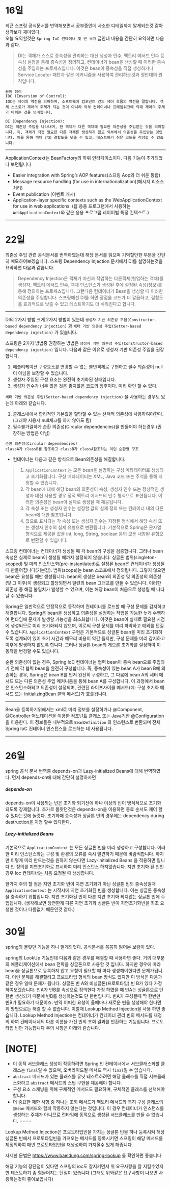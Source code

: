 16일
===

최근 스프링 공식문서를 번역해보면서 공부중인데 사소한 디테일까지 알게되는것 같아 생각보다 재미있다. \
오늘 요약할것은 `Spring IoC 컨테이너 및 빈 소개` 글인데 내용을 간단히 요약하면 다음과 같다.
> DI는 객체가 스스로 종속성을 관리하는 대신 생성자 인수, 팩토리 메서드 인수 등 속성 설정을 통해 종속성을 정의하고, 컨테이너가 bean을 생성할 때 이러한 종속성을 주입하는 프로세스입니다. 이것은 bean이 종속성을 직접 생성하거나 Service Locator 패턴과 같은 메커니즘을 사용하여 관리하는것과 정반대의 원칙입니다.

```
용어 정리
IOC (Inversion of Control):
IOC는 제어의 역전을 의미하며, 소프트웨어 컴포넌트 간의 제어 흐름의 역전을 말합니다. 객체 스스로가 제어의 주체가 되는 것이 아니라 외부 컨테이너나 프레임워크에 의해 제어의 주체가 바뀌는 것을 의미합니다. 

DI (Dependency Injection):
DI는 의존성 주입을 나타내며, 한 객체가 다른 객체에 필요한 의존성을 주입받는 것을 의미합니다. 즉, 객체가 직접 필요한 다른 객체를 생성하지 않고 외부에서 의존성을 주입받는 것입니다. 이를 통해 객체 간의 결합도를 낮출 수 있고, 테스트하기 쉬운 코드를 작성할 수 있습니다.
```

---
ApplicationContext는 BeanFactory의 하위 인터페이스이다. 다음 기능이 추가되었다 보면됩니다
  - Easier integration with Spring’s AOP features(스프링 Aop와 더 쉬운 통합)
  - Message resource handling (for use in internationalization)(메시지 리소스 처리)
  - Event publication (이벤트 개시)
  - Application-layer specific contexts such as the WebApplicationContext for use in web applications. (웹 응용 프로그램에서 사용하는 `WebApplicationContext`와 같은 응용 프로그램 레이어별 특정 컨텍스트.)

---

22일
===

의존성 주입 관련 공식문서를 번역하였는데 해당 문서를 읽으며 기억할만한 부분을 간단히 메모하여보겠습니다.
  스프링 Dependency Injection 문서에서 DI를 설명하는것을 요약하면 다음과 같습니다.
  > Dependency Injection은 객체가 자신과 작업하는 다른객체(협업하는 객체)를 생성자, 팩토리 메서드 인수, 객체 인스턴스가 생성된 후에 설정된 속성(정보)를 통해 정의하는 프로세스입니다. 그런다음 컨테이너가 Bean을 생성할 때 이러한 의존성을 주입합니다.
  스프링에선 DI를 하면 장점을 코드가 더 깔끔하고, 결합도를 효과적으로 낮출 수 있고 테스트하기도 더 쉬워진다고 합니다.

---

DI의 2가지 방법
크게 2가지 방법이 있는데 `생성자 기반 의존성 주입(Constructor-based dependency injection)` 과 `세터 기반 의존성 주입(Setter-based dependency injection)` 가 있습니다.

스프링은 2가지 방법중 권장하는 방법은 `생성자 기반 의존성 주입(Constructor-based dependency injection)` 입니다.
다음과 같은 이유로 생성자 기반 의존성 주입을 권장합니다.
1. 애플리케이션 구성요소를 변경할 수 없는 불변객체로 구현하고 필수 의존성이 null이 아님을 보장할 수 있습니다.
2. 생성자 주입된 구성 요소는 완전히 초기화된 상태입니다.
3. 생성자 인수가 너무 많은 것은 좋지않은 코드의 징후이다. 미리 확인 할 수 있다.

`세터 기반 의존성 주입(Setter-based dependency injection)` 을 사용하는 경우도 있는데 아래와 같습니다.
1. 클래스내에서 합리적인 기본값을 할당할 수 있는 선택적 의존성에 사용하여야한다. (그래야 사용시 null체크를 하지 않아도 됨)
2. 필수불가결하게 순환 의존성(Circular dependencies)을 만들어야 하는경우 (권장하는 방법은 아님)
```
순환 의존성(Circular dependencies)
classA가 classB를 참조하고 classB가 classA참조하는 이런 순환형 구조
```
- 컨테이너는 다음과 같은 방식으로 Bean의존성을 해결합니다.
> 1. `ApplicationContext` 는 모든 bean을 설명하는 구성 메타데이터로 생성되고 초기화됩니다. 구성 메타데이터는 XML, Java 코드 또는 주석을 통해 지정할 수 있습니다.
> 2. 각 bean에 대해 해당 bean의 의존성이 속성, 생성자 인수 또는 정상적인 생성자 대신 사용할 경우 정적 팩토리 메서드의 인수 형식으로 표현됩니다. 이러한 의존성은 bean이 실제로 생성될 때 제공됩니다.
> 3. 각 속성 또는 생성자 인수는 설정할 값의 실제 정의 또는 컨테이너 내의 다른 bean에 대한 참조입니다.
> 4. 값으로 표시되는 각 속성 또는 생성자 인수는 지정된 형식에서 해당 속성 또는 생성자 인수의 실제 유형으로 변환됩니다. 기본적으로 Spring은 문자열 형식으로 제공된 값을 int, long, String, boolean 등의 모든 내장된 유형으로 변환할 수 있습니다.

스프링 컨테이너는 컨테이너가 생성될 때 각 bean의 구성을 검증합니다.
그러나 bean 속성은 실제로 bean이 생성될 때까지 설정되지 않습니다.
싱글톤 범위(singleton-scoped) 및 미리 인스턴스화(pre-instantiated)로 설정된 bean은 컨테이너가 생성될 때 만들어집니다(기본값).
범위(scope)는 bean 스코프에서 정의됩니다. 그렇지 않으면 bean은 요청될 때만 생성됩니다.
bean의 생성은 bean의 의존성 및 의존성의 의존성(및 그 이후)이 생성되고 할당되면서 일련의 bean 그래프를 만들 수 있습니다. 이러한 의존성 중 해결 불일치가 발생할 수 있으며, 이는 해당 bean이 처음으로 생성될 때 나타날 수 있습니다.

Spring은 일반적으로 안정적으로 동작하며 컨테이너를 로드할 때 구성 문제를 감지하고 해결합니다. Spring은 bean을 생성하고 의존성을 설정하는 작업을 가능한 늦게 수행하여 런타임에 문제가 발생할 가능성을 최소화합니다. 이것은 bean이 실제로 필요한 시점에 생성되므로 미리 초기화되지 않으며, 이로써 구성 문제를 미리 파악하고 예외를 던질 수 있습니다. `ApplicationContext` 구현은 기본적으로 싱글톤 bean을 미리 초기화하도록 설계되어 있어 초기 시간과 메모리 비용이 약간 들지만, 구성 문제를 미리 감지하고 이후에 발생하지 않도록 합니다. 그러나 싱글톤 bean의 게으른 초기화를 설정하여 이 동작을 변경할 수도 있습니다.

순환 의존성이 없는 경우, Spring IoC 컨테이너는 협력 bean이 종속 bean으로 주입되기 전에 각 협력 bean을 완전히 구성합니다. 즉, 종속성이 있는 bean A가 bean B에 의존하는 경우, Spring은 bean B를 먼저 완전히 구성하고, 그 다음에 bean A의 세터 메서드 또는 다른 의존성 주입 메커니즘을 통해 bean A를 구성합니다. 이 과정에서 bean은 인스턴스화되고 의존성이 설정되며, 관련된 라이프사이클 메서드(예: 구성 초기화 메서드 또는 InitializingBean 콜백 메서드)가 호출됩니다.

---
Bean을 등록하기위해서는 xml로 미리 정보를 설정하거나 @Component, @Controller 어노테이션을 이용한 컴포넌트 클래스 또는 Java기반 @Configuration을 이용한다. 이 정보들은 내부적으로 `BeanDefinition` 의 인스턴스로 변환되며 전체 Spring IoC 컨테이너 인스턴스를 로드하는 데 사용됩니다.

---

26일
===
spring 공식 문서 번역중 depends-on과 Lazy-initialized Beans에 대해 번역하였다.
먼저 depends-on에 대해 간단히 설명하자면

##### depends-on
depends-on이 사용되는 빈은 초기화 되기전에 하나 이상의 빈이 명식적으로 초기화 되도록 강제합니다.
추가로 몰랏던것은 depends-on을 이용하면 종료 순서도 제어 할 수 있다는것에 놀랏다.
초기화때 종속성과 싱글톤 빈의 경우에는 dependency during destruction을 지정 할수 있다한다.

##### Lazy-initialized Beans
기본적으로 `ApplicationContext` 는 모든 싱글톤 빈을 미리 생성하고 구성합니다.
이러한 미리 인스턴스화는 구성 및 환경의 오류를 즉시 발견하기 때문에 바람직합니다.
하지만 이렇게 미리 만드는것을 원하지 않는다면 Lazy-initialized Beans 을 적용하면 됩니다
빈 정의를 지연초기화로 표시하여 미리 인스턴스 하지않습니다.
지연 초기화 된 빈인 경우 Ioc 컨테이너는 처음 요청될 때 생성합니다.

한가지 주의 할 점은 지연 초기화 빈이 지연 초기화가 아닌 싱글톤 빈의 종속성일때 `ApplicationContext` 는 시작시에 지연 초기화된 빈을 생성합니다.
이는 싱글톤 종속성을 충족하기 위함입니다. 지연 초기화된 빈이 다른 지연 초기화 되지않는 싱글톤 빈에 주입됩니다.
(생각해보면 당연한게 다른 지연 초기화 싱글톤 빈이 지연초기화빈을 최초 요청한 것이나 다름없기 때문인것 같다.)

30일
===
spring의 몰랏던 기능을 하나 알게되엇다.
공식문서를 꼼꼼히 읽어본 보람이 있다.

spring의 LookUp 기능인데 다음과 같은 경우를 해결할 때 사용하면 좋다.
거의 대부분의 애플리케이션에서 bean 전략을 싱글톤으로 사용할 것 입니다.
하지만 경우에 따라 bean을 싱글톤으로 등록하지 않고 요청이 필요할 때 마다 생성해야한다면 문제가됩니다.
이런 문제를 해결할려고 프로토타입 형식의 bean 방식도 있지만 이 방식은 다음과 같은 경우 일때 문제가 됩니다.
싱글톤 빈 A와 비싱글톤(프로토타입) 빈 B가 있다 가정하여보겠습니다.
빈A가 빈B를 속성으로 정의한다 가정 하였을 때 빈A는 싱글톤으로 단 한번 생성되기 때문에 빈B를 생성하는것도 단 한번입니다.
빈A가 구성될때 딱 한번만 빈B가 필요하기 때문이죠.
만약 어떠한 요청이 올때마다 새로운 빈을 생성해야 한다면 위 방법으로는 해결 할 수 없습니다.
이럴때 Lookup Method Injection을 사용 하면 좋습니다.
Lookup Method Injection는 컨테이너가 컨테이너 관리 빈의 메서드를 재정의 하여 컨테이너네의 다른 이름을 가진 빈의 조회 결과를 반환하는 기능입니다.
프로토타입 빈만 가능합니다
주의 사항은 아래와 같습니다.

[NOTE]
====
* 이 동적 서브클래스 생성이 작동하려면 Spring 빈 컨테이너에서 서브클래스화할 클래스는 `final`일 수 없으며, 오버라이드될 메서드 역시 `final`일 수 없습니다.
* `abstract` 메서드가 있는 클래스를 유닛 테스트하려면 해당 클래스를 직접 서브클래스화하고 `abstract` 메서드의 스텁 구현을 제공해야 합니다.
* 구성 요소 스캐닝을 위해 구체적인 메서드도 필요하며, 구체적인 클래스를 선택해야 합니다.
* 더 중요한 제한 사항 중 하나는 조회 메서드가 팩토리 메서드와 특히 구성 클래스의 `@Bean` 메서드와 함께 작동하지 않는다는 것입니다. 이 경우 컨테이너가 인스턴스를 생성하는 주체가 아니므로 런타임에 동적으로 생성된 서브클래스를 만들 수 없습니다.
====

Lookup Method Injection은 프로토타입빈을 가지는 싱글톤 빈을 하나 등록시켜 해당 싱글톤 빈에서 프로토타입빈을 가져오는 메서드를 등록시키면 스프링이 해당 메서드를 제정의하여 매번 프로토타입빈을 재생성하여 가져올수 있게 해줍니다.

자세한 문법은 https://www.baeldung.com/spring-lookup 을 확인하면 좋습니다

해당 기능의 장단점이 있다면 스프링의 ioc도 잘지키면서 위 요구사항을 잘 지킬수있지만 테스트하기 좀 힘들어지는 단점이 있습니다
(그래도 위와같은 요구사항이 나오면 사용하는것이 좋아보입니다)
